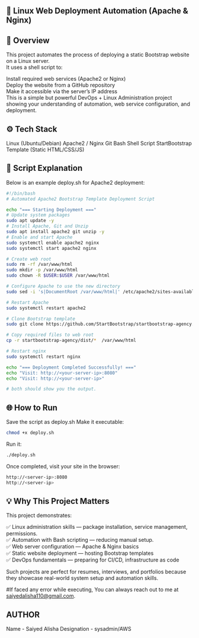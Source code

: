 ## 🧰 Linux Web Deployment Automation (Apache & Nginx)

## 📖 Overview

This project automates the process of deploying a static Bootstrap website on a Linux server. \
It uses a shell script to: 

Install required web services (Apache2 or Nginx) \
Deploy the website from a GitHub repository \
Make it accessible via the server’s IP address \
This is a simple but powerful DevOps + Linux Administration project showing your understanding of automation, web service configuration, and deployment.

## ⚙️ Tech Stack

Linux (Ubuntu/Debian)
Apache2 / Nginx
Git
Bash Shell Script
StartBootstrap Template (Static HTML/CSS/JS)

## 🚀 Script Explanation

Below is an example deploy.sh for Apache2 deployment:
```bash
#!/bin/bash
# Automated Apache2 Bootstrap Template Deployment Script

echo "=== Starting Deployment ==="
# Update system packages
sudo apt update -y
# Install Apache, Git and Unzip
sudo apt install apache2 git unzip -y
# Enable and start Apache
sudo systemctl enable apache2 nginx
sudo systemctl start apache2 nginx

# Create web root
sudo rm -rf /var/www/html
sudo mkdir -p /var/www/html
sudo chown -R $USER:$USER /var/www/html

# Configure Apache to use the new directory
sudo sed -i 's|DocumentRoot /var/www/html|' /etc/apache2/sites-available/000-default.conf

# Restart Apache
sudo systemctl restart apache2

# Clone Bootstrap template
sudo git clone https://github.com/StartBootstrap/startbootstrap-agency.git 

# Copy required files to web root
cp -r startbootstrap-agency/dist/*  /var/www/html

# Restart nginx
sudo systemctl restart nginx

echo "=== Deployment Completed Successfully! ==="
echo "Visit: http://<your-server-ip>:8080"
echo "Visit: http://<your-server-ip>"

# both should show you the output.

```

## 🌐 How to Run

Save the script as deploy.sh
Make it executable:
```bash
chmod +x deploy.sh
```

Run it:
```bash
./deploy.sh
```

Once completed, visit your site in the browser:
```bash
http://<server-ip>:8080
http://<server-ip>
```


## 💡 Why This Project Matters

This project demonstrates:

✅ Linux administration skills — package installation, service management, permissions. \
✅ Automation with Bash scripting — reducing manual setup.\
✅ Web server configuration — Apache & Nginx basics \
✅ Static website deployment — hosting Bootstrap templates \
✅ DevOps fundamentals — preparing for CI/CD, infrastructure as code 

Such projects are perfect for resumes, interviews, and portfolios because they showcase real-world system setup and automation skills.

#If faced any error while executing, You can always reach out to me at saiyedalisha110@gmail.com.

## AUTHOR
Name - Saiyed Alisha
Designation - sysadmin/AWS
